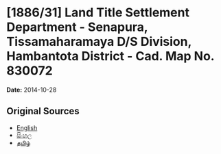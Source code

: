 # [1886/31] Land Title Settlement Department - Senapura, Tissamaharamaya D/S Division, Hambantota District - Cad. Map No. 830072

**Date:** 2014-10-28

## Original Sources

- [English](https://documents.gov.lk/view/extra-gazettes/2014/10/1886-31_E.pdf)
- [සිංහල](https://documents.gov.lk/view/extra-gazettes/2014/10/1886-31_S.pdf)
- [தமிழ்](https://documents.gov.lk/view/extra-gazettes/2014/10/1886-31_T.pdf)
